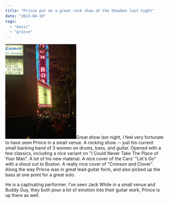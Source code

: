 ```yaml
---
title: "Prince put on a great rock show at the Showbox last night"
date: "2013-04-19"
tags: 
  - "music"
  - "prince"
---
```


[![20130419-093515.jpg](images/20130419-093515.jpg)](http://theludwigs.com/wp-content/uploads/2013/04/20130419-093515.jpg)Great show last night, I feel very fortunate to have seen Prince in a small venue. A rocking show -- just his current small backing band of 3 women on drums, bass, and guitar. Opened with a few classics, including a nice variant on "I Could Never Take The Place of Your Man". A lot of his new material. A nice cover of the Cars' "Let's Go" with a shout out to Boston. A really nice cover of "Crimson and Clover". Along the way Prince was in great lead guitar form, and also picked up the bass at one point for a great solo.

He is a captivating performer. I've seen Jack White in a small venue and Buddy Guy, they both pour a lot of emotion into their guitar work, Prince is up there as well.
